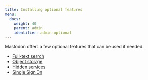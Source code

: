 ```yaml
---
title: Installing optional features
menu:
  docs:
    weight: 40
    parent: admin
    identifier: admin-optional
---
```


Mastodon offers a few optional features that can be used if needed.

- [Full-text search](./elasticsearch/)
- [Object storage](./object-storage/)
- [Hidden services](./tor/)
- [Single Sign On](./sso/)
